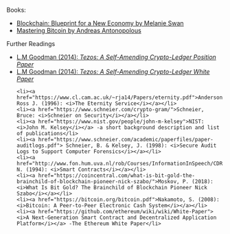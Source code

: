<!-- Video "The Blockchain Computer" https://www.youtube.com/watch?v=Za5lPKNV_Mk -->

<div class="b9-reading">
  <p>Books:</p>
  <ul>
    <li><a href="https://www.amazon.co.uk/Blockchain-Blueprint-Economy-Melanie-Swan/dp/1491920491">Blockchain: Blueprint for a New Economy by Melanie Swan</a></li>
    <li><a href="https://www.bitcoinbook.info/">Mastering Bitcoin by Andreas Antonopolous</a></li>
  </ul>
  <p>Further Readings</p>
  <ul>
        <li><a href="https://tezos.com/static/position_paper-841a0a56b573afb28da16f6650152fb4.pdf">L.M Goodman (2014): <i>Tezos: A Self-Amending Crypto-Ledger
Position Paper</i></a></li>
        <li><a href="https://tezos.com/static/white_paper-2dc8c02267a8fb86bd67a108199441bf.pdf">L.M Goodman (2014): <i>Tezos: A Self-Amending Crypto-Ledger
White Paper
</i></a></li>
    
    <li><a href="https://www.cl.cam.ac.uk/~rja14/Papers/eternity.pdf">Anderson, Ross J. (1996): <i>The Eternity Service</i></a></li>
    <li><a href="https://www.schneier.com/crypto-gram/">Schneier, Bruce: <i>Schneier on Security</i></a></li>
    <li><a href="https://www.nist.gov/people/john-m-kelsey">NIST: <i>John M. Kelsey</i></a> -a short background description and list of publications</li>
    <li><a href="https://www.schneier.com/academic/paperfiles/paper-auditlogs.pdf"> Schneier, B. & Kelsey, J. (1998): <i>Secure Audit Logs to Support Computer Forensics</i></a></li>
    <li><a href="http://www.fon.hum.uva.nl/rob/Courses/InformationInSpeech/CDROM/Literature/LOTwinterschool2006/szabo.best.vwh.net/smart.contracts.html">Szabo, N. (1994): <i>Smart Contracts</i></a></li>
    <li><a href="https://coincentral.com/what-is-bit-gold-the-brainchild-of-blockchain-pioneer-nick-szabo/">Moskov, P. (2018): <i>What Is Bit Gold? The Brainchild of Blockchain Pioneer Nick Szabo</i></a></li>
    <li><a href="https://bitcoin.org/bitcoin.pdf">Nakamoto, S. (2008): <i>Bitcoin: A Peer-to-Peer Electronic Cash System</i></a></li>
    <li><a href="https://github.com/ethereum/wiki/wiki/White-Paper"><i>A Next-Generation Smart Contract and Decentralized Application Platform</i></a> -The Ethereum White Paper</li>
  </ul>
</div>
